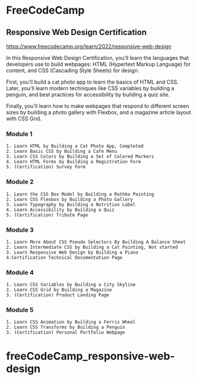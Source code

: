 # FreeCodeCamp 
## Responsive Web Design Certification
https://www.freecodecamp.org/learn/2022/responsive-web-design


In this Responsive Web Design Certification, you'll learn the languages that developers use to build webpages: HTML (Hypertext Markup Language) for content, and CSS (Cascading Style Sheets) for design.

First, you'll build a cat photo app to learn the basics of HTML and CSS. Later, you'll learn modern techniques like CSS variables by building a penguin, and best practices for accessibility by building a quiz site.

Finally, you'll learn how to make webpages that respond to different screen sizes by building a photo gallery with Flexbox, and a magazine article layout with CSS Grid.


### Module 1
```
1. Learn HTML by Building a Cat Photo App, Completed
2. Learn Basic CSS by Building a Cafe Menu
3. Learn CSS Colors by Building a Set of Colored Markers
4. Learn HTML Forms by Building a Registration Form
5. (Certification) Survey Form
```

### Module 2
```
1. Learn the CSS Box Model by Building a Rothko Painting
2. Learn CSS Flexbox by Building a Photo Gallery
3. Learn Typography by Building a Nutrition Label
4. Learn Accessibility by Building a Quiz
5. (Certification) Tribute Page
```

### Module 3
```
1. Learn More About CSS Pseudo Selectors By Building A Balance Sheet
2. Learn Intermediate CSS by Building a Cat Painting, Not started
3. Learn Responsive Web Design by Building a Piano
4.Certification Technical Documentation Page
```

### Module 4
```
1. Learn CSS Variables by Building a City Skyline
2. Learn CSS Grid by Building a Magazine
3. (Certification) Product Landing Page
```

### Module 5 
```
1. Learn CSS Animation by Building a Ferris Wheel
2. Learn CSS Transforms by Building a Penguin
3. (Certification) Personal Portfolio Webpage
```
 # freeCodeCamp_responsive-web-design
